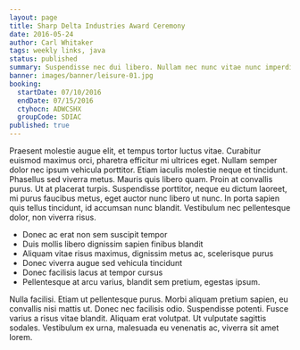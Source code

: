 ```yaml
---
layout: page
title: Sharp Delta Industries Award Ceremony
date: 2016-05-24
author: Carl Whitaker
tags: weekly links, java
status: published
summary: Suspendisse nec dui libero. Nullam nec nunc vitae nunc imperdiet.
banner: images/banner/leisure-01.jpg
booking:
  startDate: 07/10/2016
  endDate: 07/15/2016
  ctyhocn: ADWCSHX
  groupCode: SDIAC
published: true
---
```

Praesent molestie augue elit, et tempus tortor luctus vitae. Curabitur euismod maximus orci, pharetra efficitur mi ultrices eget. Nullam semper dolor nec ipsum vehicula porttitor. Etiam iaculis molestie neque et tincidunt. Phasellus sed viverra metus. Mauris quis libero quam. Proin at convallis purus. Ut at placerat turpis. Suspendisse porttitor, neque eu dictum laoreet, mi purus faucibus metus, eget auctor nunc libero ut nunc. In porta sapien quis tellus tincidunt, id accumsan nunc blandit. Vestibulum nec pellentesque dolor, non viverra risus.

* Donec ac erat non sem suscipit tempor
* Duis mollis libero dignissim sapien finibus blandit
* Aliquam vitae risus maximus, dignissim metus ac, scelerisque purus
* Donec viverra augue sed vehicula tincidunt
* Donec facilisis lacus at tempor cursus
* Pellentesque at arcu varius, blandit sem pretium, egestas ipsum.

Nulla facilisi. Etiam ut pellentesque purus. Morbi aliquam pretium sapien, eu convallis nisi mattis ut. Donec nec facilisis odio. Suspendisse potenti. Fusce varius a risus vitae blandit. Aliquam erat volutpat. Ut vulputate sagittis sodales. Vestibulum ex urna, malesuada eu venenatis ac, viverra sit amet lorem.
